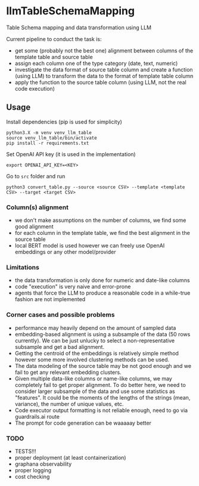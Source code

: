 # llmTableSchemaMapping

Table Schema mapping and data transformation using LLM

Current pipeline to conduct the task is:
- get some (probably not the best one) alignment between columns of the template table and source table
- assign each column one of the type category (date, text, numeric)
- investigate the data format of source table column and create a function (using LLM) to transform the data to the format of template table column
- apply the function to the source table column (using LLM, not the real code execution) 

## Usage
Install dependencies (pip is used for simplicity)
```shell
python3.X -m venv venv_llm_table
source venv_llm_table/bin/activate
pip install -r requirements.txt
```

Set OpenAI API key (it is used in the implementation)
```shell
export OPENAI_API_KEY=<KEY>
```

Go to `src` folder and run
```shell
python3 convert_table.py --source <source CSV> --template <template CSV> --target <target CSV>
```

### Column(s) alignment

- we don't make assumptions on the number of columns, we find some good alignment
- for each column in the template table, we find the best alignment in the source table
- local BERT model is used however we can freely use OpenAI embeddings or any other model/provider

### Limitations

- the data transformation is only done for numeric and date-like columns
- code "execution" is very naive and error-prone
- agents that force the LLM to produce a reasonable code in a while-true fashion are not implemented

### Corner cases and possible problems

- performance may heavily depend on the amount of sampled data 
- embedding-based alignment is using a subsample of the data (50 rows currently).
    We can be just unlucky to select a non-representative subsample and get a bad alignment.
- Getting the centroid of the embeddings is relatively simple method however some more involved clustering methods can be used.
- The data modeling of the source table may be not good enough and we fail to get any relevant embedding clusters.
- Given multiple data-like columns or name-like columns, we may completely fail to get proper alignment.
    To do better here, we need to consider larger subsample of the data and use some statistics as "features".
    It could be the moments of the lengths of the strings (mean, variance), the number of unique values, etc.
- Code executor output formatting is not reliable enough, need to go via guardrails.ai route
- The prompt for code generation can be waaaaay better

### TODO
- TESTS!!!
- proper deployment (at least containerization)
- graphana observability
- proper logging
- cost checking
